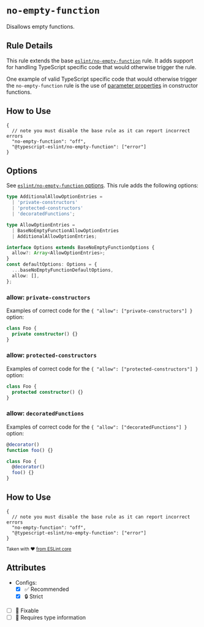 # `no-empty-function`

Disallows empty functions.

## Rule Details

This rule extends the base [`eslint/no-empty-function`](https://eslint.org/docs/rules/no-empty-function) rule.
It adds support for handling TypeScript specific code that would otherwise trigger the rule.

One example of valid TypeScript specific code that would otherwise trigger the `no-empty-function` rule is the use of [parameter properties](https://www.typescriptlang.org/docs/handbook/classes.html#parameter-properties) in constructor functions.

## How to Use

```jsonc
{
  // note you must disable the base rule as it can report incorrect errors
  "no-empty-function": "off",
  "@typescript-eslint/no-empty-function": ["error"]
}
```

## Options

See [`eslint/no-empty-function` options](https://eslint.org/docs/rules/no-empty-function#options).
This rule adds the following options:

```ts
type AdditionalAllowOptionEntries =
  | 'private-constructors'
  | 'protected-constructors'
  | 'decoratedFunctions';

type AllowOptionEntries =
  | BaseNoEmptyFunctionAllowOptionEntries
  | AdditionalAllowOptionEntries;

interface Options extends BaseNoEmptyFunctionOptions {
  allow?: Array<AllowOptionEntries>;
}
const defaultOptions: Options = {
  ...baseNoEmptyFunctionDefaultOptions,
  allow: [],
};
```

### allow: `private-constructors`

Examples of correct code for the `{ "allow": ["private-constructors"] }` option:

```ts
class Foo {
  private constructor() {}
}
```

### allow: `protected-constructors`

Examples of correct code for the `{ "allow": ["protected-constructors"] }` option:

```ts
class Foo {
  protected constructor() {}
}
```

### allow: `decoratedFunctions`

Examples of correct code for the `{ "allow": ["decoratedFunctions"] }` option:

```ts
@decorator()
function foo() {}

class Foo {
  @decorator()
  foo() {}
}
```

## How to Use

```jsonc
{
  // note you must disable the base rule as it can report incorrect errors
  "no-empty-function": "off",
  "@typescript-eslint/no-empty-function": ["error"]
}
```

<sup>

Taken with ❤️ [from ESLint core](https://github.com/eslint/eslint/blob/main/docs/rules/no-empty-function.md)

</sup>

## Attributes

- Configs:
  - [x] ✅ Recommended
  - [x] 🔒 Strict
- [ ] 🔧 Fixable
- [ ] 💭 Requires type information
